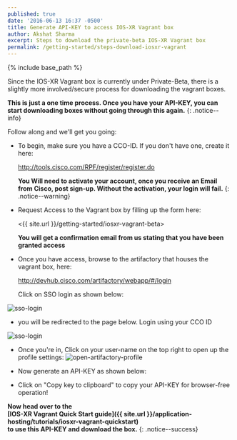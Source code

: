 ```yaml
---
published: true
date: '2016-06-13 16:37 -0500'
title: Generate API-KEY to access IOS-XR Vagrant box
author: Akshat Sharma
excerpt: Steps to download the private-beta IOS-XR Vagrant box
permalink: /getting-started/steps-download-iosxr-vagrant
---
```


{% include base_path %}

Since the IOS-XR Vagrant box is currently under Private-Beta, there is a slightly more involved/secure process for downloading the vagrant boxes.  

**This is just a one time process. Once you have your API-KEY, you can start downloading boxes without going through this again.**
{: .notice--info}


Follow along and we'll get you going:  

*  To begin, make sure you have a CCO-ID. If you don't have one, create it here:  

   <http://tools.cisco.com/RPF/register/register.do>
   
   **You Will need to activate your account, once you receive an Email from Cisco, post sign-up. Without the activation, your login will fail.**
   {: .notice--warning}
   
*  Request Access to the Vagrant box by filling up the form here:

   <{{ site.url }}/getting-started/iosxr-vagrant-beta>
   
   **You will get a confirmation email from us stating that you have been granted access**
   
*  Once you have access, browse to the artifactory that houses the vagrant box, here:

   <http://devhub.cisco.com/artifactory/webapp/#/login>

   Click on SSO login as shown below:

  ![sso-login](https://xrdocs.github.io/xrdocs-images/assets/tutorial-images/sso-login.png)



*  you will be redirected to the page below. Login using your CCO ID

  ![sso-login](https://xrdocs.github.io/xrdocs-images/assets/tutorial-images/sso-login.png)

*  Once you're in, Click on your user-name on the top right to open up the profile settings:
  ![open-artifactory-profile](https://xrdocs.github.io/xrdocs-images/assets/tutorial-images/browse-to-user-profile.png)

*  Now generate an API-KEY as shown below:


*  Click on  "Copy key to clipboard" to copy your API-KEY for browser-free operation!



**Now head over to the   
[IOS-XR Vagrant Quick Start guide]({{ site.url }}/application-hosting/tutorials/iosxr-vagrant-quickstart)   
to use this API-KEY and download the box.**
{: .notice--success}



